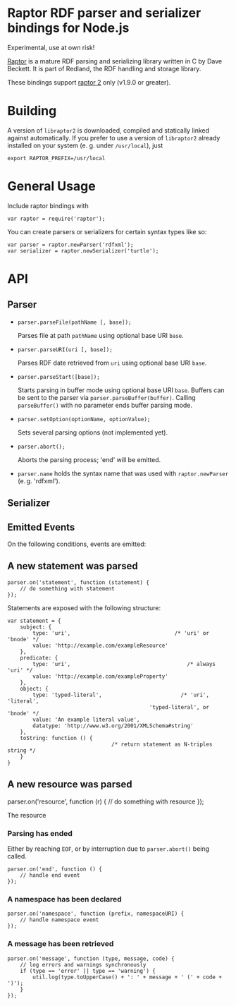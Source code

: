 Raptor RDF parser and serializer bindings for Node.js
=====================================================

Experimental, use at own risk!

[Raptor](http://librdf.org/raptor/) is a mature RDF parsing and serializing library written in C by Dave Beckett. It is part of Redland, the RDF handling and storage library.

These bindings support [raptor 2](http://librdf.org/raptor/api/) only (v1.9.0 or greater).

Building
========

A version of `libraptor2` is downloaded, compiled and statically linked against automatically. If you prefer to use a version of `libraptor2` already installed on your system (e. g. under `/usr/local`), just 

    export RAPTOR_PREFIX=/usr/local

General Usage
=============

Include raptor bindings with

    var raptor = require('raptor');

You can create parsers or serializers for certain syntax types like so:

    var parser = raptor.newParser('rdfxml');
    var serializer = raptor.newSerializer('turtle');

API
===

Parser
------

* `parser.parseFile(pathName [, base]);`

    Parses file at path `pathName` using optional base URI `base`.

* `parser.parseURI(uri [, base]);`

    Parses RDF date retrieved from `uri` using optional base URI `base`.

* `parser.parseStart([base]);`

    Starts parsing in buffer mode using optional base URI `base`.
    Buffers can be sent to the parser via `parser.parseBuffer(buffer)`.
    Calling `parseBuffer()` with no parameter ends buffer parsing mode.

* `parser.setOption(optionName, optionValue);`

    Sets several parsing options (not implemented yet).

* `parser.abort();`

    Aborts the parsing process; 'end' will be emitted.

* `parser.name` holds the syntax name that was used with `raptor.newParser` (e.&thinsp;g. 'rdfxml').

Serializer
----------


Emitted Events
--------------

On the following conditions, events are emitted:

A new statement was parsed
--------------------------

    parser.on('statement', function (statement) {
        // do something with statement
    });

Statements are exposed with the following structure:

    var statement = {
        subject: {
            type: 'uri',                                 /* 'uri' or 'bnode' */
            value: 'http://example.com/exampleResource'
        }, 
        predicate: {
            type: 'uri',                                     /* always 'uri' */
            value: 'http://example.com/exampleProperty'
        }, 
        object: {
            type: 'typed-literal',                         /* 'uri', 'literal', 
                                                 'typed-literal', or 'bnode' */
            value: 'An example literal value', 
            datatype: 'http://www.w3.org/2001/XMLSchema#string'
        }, 
        toString: function () {
                                     /* return statement as N-triples string */
        }
    }

A new resource was parsed
-------------------------

  parser.on('resource', function (r) {
    // do something with resource
  });

The resource

### Parsing has ended
Either by reaching `EOF`, or by interruption due to `parser.abort()` being called.

    parser.on('end', function () {
        // handle end event
    });

### A namespace has been declared

    parser.on('namespace', function (prefix, namespaceURI) {
        // handle namespace event
    });

### A message has been retrieved

    parser.on('message', function (type, message, code) {
        // log errors and warnings synchronously
        if (type == 'error' || type == 'warning') {
            util.log(type.toUpperCase() + ': ' + message + ' (' + code + ')');
        }
    });

